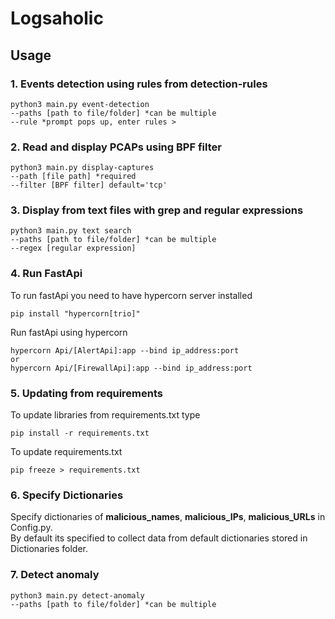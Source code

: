 # Logsaholic


## Usage 

### 1. Events detection using rules from detection-rules
```
python3 main.py event-detection 
--paths [path to file/folder] *can be multiple   
--rule *prompt pops up, enter rules >
```

### 2. Read and display PCAPs using BPF filter
```
python3 main.py display-captures
--path [file path] *required
--filter [BPF filter] default='tcp'
```

### 3. Display from text files with grep and regular expressions
```
python3 main.py text search
--paths [path to file/folder] *can be multiple 
--regex [regular expression] 

```

### 4. Run FastApi
To run fastApi you need to have hypercorn server installed
```
pip install "hypercorn[trio]"
```
Run fastApi using hypercorn
```
hypercorn Api/[AlertApi]:app --bind ip_address:port
or
hypercorn Api/[FirewallApi]:app --bind ip_address:port

```


### 5. Updating from requirements
To update libraries from requirements.txt type
```
pip install -r requirements.txt
```
To update requirements.txt 
```
pip freeze > requirements.txt
```

### 6. Specify Dictionaries
Specify dictionaries of 
**malicious_names**, **malicious_IPs**, **malicious_URLs** in Config.py.   
By default its specified to collect data from default dictionaries stored in Dictionaries folder.   

### 7. Detect anomaly
```
python3 main.py detect-anomaly 
--paths [path to file/folder] *can be multiple   
```
